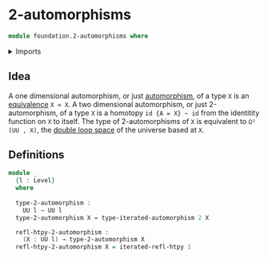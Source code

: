 # 2-automorphisms

```agda
module foundation.2-automorphisms where
```

<details><summary>Imports</summary>

```agda
open import elementary-number-theory.natural-numbers

open import foundation.automorphisms
open import foundation.dependent-pair-types
open import foundation.equivalences
open import foundation.function-types
open import foundation.homotopies
open import foundation.identity-types
open import foundation.iterated-automorphisms
open import foundation.universe-levels

open import structured-types.pointed-types

```

</details>

## Idea

A one dimensional automorphism, or just [automorphism](foundation.automorphisms.md),
of a type `X` is an [equivalence](foundation.equivalences.md) `X ≃ X`.
A two dimensional automorphism, or just 2-automorphism, of a type `X`
is a homotopy `id {A = X} ~ id` from the identitity function on `X` to itself.
The type of 2-automorphisms of `X` is equivalent to `Ω² (UU , X)`,
the [double loop space](synthetic-homotopy-theory.double-loop-spaces.md)
of the universe based at `X`.

## Definitions

```agda
module _
  {l : Level}
  where
  
  type-2-automorphism :
    UU l → UU l
  type-2-automorphism X = type-iterated-automorphism 2 X

  refl-htpy-2-automorphism :
    (X : UU l) → type-2-automorphism X
  refl-htpy-2-automorphism X = iterated-refl-htpy 1
```
